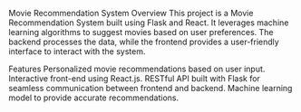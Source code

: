 Movie Recommendation System
Overview
This project is a Movie Recommendation System built using Flask and React. It leverages machine learning algorithms to suggest movies based on user preferences. The backend processes the data, while the frontend provides a user-friendly interface to interact with the system.

Features
Personalized movie recommendations based on user input.
Interactive front-end using React.js.
RESTful API built with Flask for seamless communication between frontend and backend.
Machine learning model to provide accurate recommendations.

